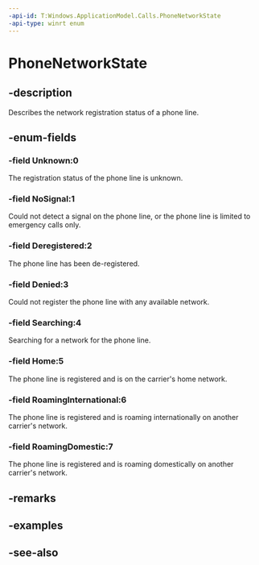 ```yaml
---
-api-id: T:Windows.ApplicationModel.Calls.PhoneNetworkState
-api-type: winrt enum
---
```


<!-- Enumeration syntax
public enum Windows.ApplicationModel.Calls.PhoneNetworkState : int
-->

# PhoneNetworkState

## -description
Describes the network registration status of a phone line.

## -enum-fields
### -field Unknown:0
The registration status of the phone line is unknown.

### -field NoSignal:1
Could not detect a signal on the phone line, or the phone line is limited to emergency calls only.

### -field Deregistered:2
The phone line has been de-registered.

### -field Denied:3
Could not register the phone line with any available network.

### -field Searching:4
Searching for a network for the phone line.

### -field Home:5
The phone line is registered and is on the carrier's home network.

### -field RoamingInternational:6
The phone line is registered and is roaming internationally on another carrier's network.

### -field RoamingDomestic:7
The phone line is registered and is roaming domestically on another carrier's network.


## -remarks

## -examples

## -see-also